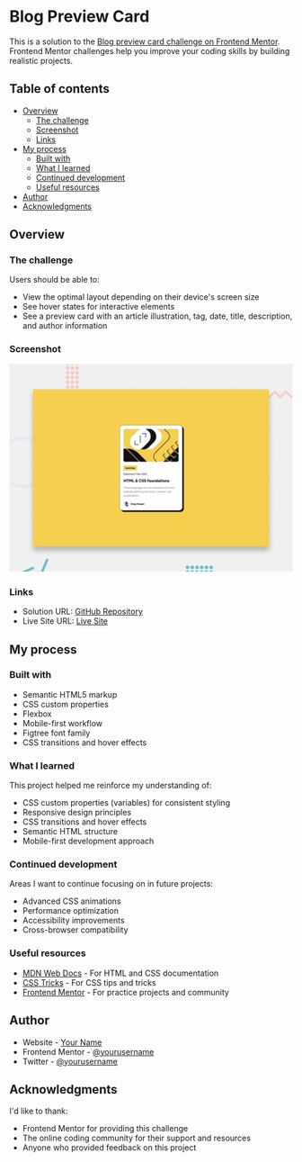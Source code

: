 # Blog Preview Card

This is a solution to the [Blog preview card challenge on Frontend Mentor](https://www.frontendmentor.io/challenges/blog-preview-card-ckPaj01IcS). Frontend Mentor challenges help you improve your coding skills by building realistic projects.

## Table of contents

- [Overview](#overview)
  - [The challenge](#the-challenge)
  - [Screenshot](#screenshot)
  - [Links](#links)
- [My process](#my-process)
  - [Built with](#built-with)
  - [What I learned](#what-i-learned)
  - [Continued development](#continued-development)
  - [Useful resources](#useful-resources)
- [Author](#author)
- [Acknowledgments](#acknowledgments)

## Overview
### The challenge

Users should be able to:

- View the optimal layout depending on their device's screen size
- See hover states for interactive elements
- See a preview card with an article illustration, tag, date, title, description, and author information

### Screenshot

![Desktop Preview](./preview.jpg)

### Links

- Solution URL: [GitHub Repository]([https://github.com/yourusername/blog-preview-card](https://github.com/AliMohamed35/blog-preview-card))
- Live Site URL: [Live Site](https://yourusername.github.io/blog-preview-card)

## My process

### Built with

- Semantic HTML5 markup
- CSS custom properties
- Flexbox
- Mobile-first workflow
- Figtree font family
- CSS transitions and hover effects

### What I learned

This project helped me reinforce my understanding of:

- CSS custom properties (variables) for consistent styling
- Responsive design principles
- CSS transitions and hover effects
- Semantic HTML structure
- Mobile-first development approach

### Continued development

Areas I want to continue focusing on in future projects:

- Advanced CSS animations
- Performance optimization
- Accessibility improvements
- Cross-browser compatibility

### Useful resources

- [MDN Web Docs](https://developer.mozilla.org/) - For HTML and CSS documentation
- [CSS Tricks](https://css-tricks.com/) - For CSS tips and tricks
- [Frontend Mentor](https://www.frontendmentor.io) - For practice projects and community

## Author

- Website - [Your Name](https://www.yourwebsite.com)
- Frontend Mentor - [@yourusername](https://www.frontendmentor.io/profile/yourusername)
- Twitter - [@yourusername](https://www.twitter.com/yourusername)

## Acknowledgments

I'd like to thank:
- Frontend Mentor for providing this challenge
- The online coding community for their support and resources
- Anyone who provided feedback on this project
